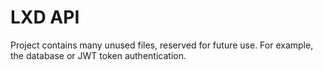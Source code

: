 # LXD API

Project contains many unused files, reserved for future use. For example, the
database or JWT token authentication.
